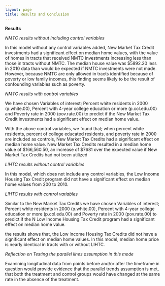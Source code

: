 ```yaml
---
layout: page
title: Results and Conclusion
---
```


**Results**

*NMTC results without including control variables*

In this model without any control variables added, New Market Tax Credit investments had a significant effect on median home values, with the value of homes in tracts that received NMTC investments increasing less than those in tracts without NMTC. The median house value was $5892.20 less in 2010 data than would be expected if NMTC investments were not made. However, because NMTC are only allowed in tracts identified because of poverty or low family incomes, this finding seems likely to be the result of confounding variables such as poverty.

*NMTC results with control variables*

We have chosen Variables of interest; Percent white residents in 2000 (p.white.00), Percent with 4-year college education or more (p.col.edu.00) and Poverty rate in 2000 (pov.rate.00) to predict if the New Market Tax Credit investments had a significant effect on median home value. 

With the above control variables, we found that; when percent white residents, percent of college educated residents, and poverty rate in 2000 are included as controls, New Market Tax Credits had a significant effect on median home value. New Market Tax Credits resulted in a median home value of $166,560.50, an increase of $7681 over the expected value if New Market Tax Credits had not been utilized

*LIHTC results without control variables*

In this model, which does not include any control variables, the Low Income Housing Tax Credit program did not have a significant effect on median home values from 200 to 2010.

*LIHTC results with control variables*

Similar to the New Market Tax Credits we have chosen Variables of interest; Percent white residents in 2000 (p.white.00), Percent with 4-year college education or more (p.col.edu.00) and Poverty rate in 2000 (pov.rate.00) to predict if the N Low Income Housing Tax Credit program had a significant effect on median home value.

the results shows that, the Low Income Housing Tax Credits did not have a significant effect on median home values. In this model, median home price is nearly identical in tracts with or without LIHTC.


*Reflection on Testing the parallel lines assumption in this mode*

Examining longitudinal data from points before and/or after the timeframe in question would provide evidence that the parallel trends assumption is met, that both the treatment and control groups would have changed at the same rate in the absence of the treatment.

